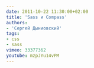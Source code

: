 ```yaml
---
date: 2011-10-22 11:30:00+02:00
title: 'Sass и Compass'
authors:
- 'Сергей Дыниовский'
tags:
- css
- sass
vimeo: 33377362
youtube: mzpJYu14vPM
---
```

